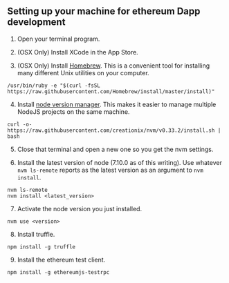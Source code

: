 ## Setting up your machine for ethereum Dapp development
1. Open your terminal program.

2. (OSX Only) Install XCode in the App Store.

3. (OSX Only) Install [Homebrew](https://brew.sh/). This is a convenient tool for installing many different Unix utilities on your computer.

  `/usr/bin/ruby -e "$(curl -fsSL https://raw.githubusercontent.com/Homebrew/install/master/install)"`
  
4. Install [node version manager](https://github.com/creationix/nvm). This makes it easier to manage multiple NodeJS projects on the same machine.

  `curl -o- https://raw.githubusercontent.com/creationix/nvm/v0.33.2/install.sh | bash`

5. Close that terminal and open a new one so you get the nvm settings.

6. Install the latest version of node (7.10.0 as of this writing). Use whatever `nvm ls-remote` reports as the latest version as an argument to `nvm install`.

```
nvm ls-remote
nvm install <latest_version>
```

7. Activate the node version you just installed.

  `nvm use <version>`

8. Install truffle.

  `npm install -g truffle`

9. Install the ethereum test client.

  `npm install -g ethereumjs-testrpc`

